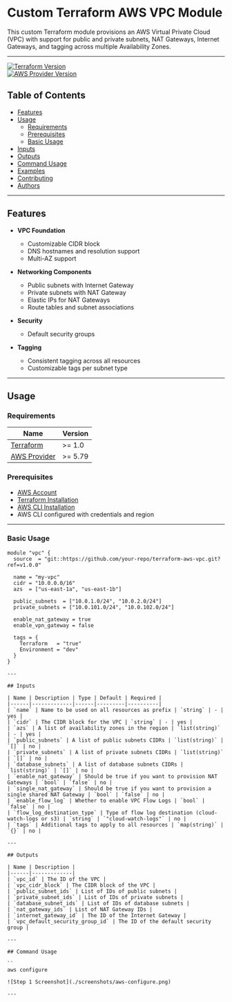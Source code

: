 # Custom Terraform AWS VPC Module

This custom Terraform module provisions an AWS Virtual Private Cloud (VPC) with support for public and private subnets, NAT Gateways, Internet Gateways, and tagging across multiple Availability Zones.

---

[![Terraform Version](https://img.shields.io/badge/terraform-%3E%3D1.0.0-blue.svg)](https://www.terraform.io/downloads.html)  
[![AWS Provider Version](https://img.shields.io/badge/AWS%20provider-%3E%3D5.79-orange.svg)](https://registry.terraform.io/providers/hashicorp/aws/latest)

## Table of Contents

- [Features](#features)
- [Usage](#usage)
  - [Requirements](#requirements)
  - [Prerequisites](#prerequisites)
  - [Basic Usage](#basic-usage)
- [Inputs](#inputs)
- [Outputs](#outputs)
- [Command Usage](#command-usage)
- [Examples](#examples)
- [Contributing](#contributing)
- [Authors](#authors)

---

## Features

- **VPC Foundation**
  - Customizable CIDR block
  - DNS hostnames and resolution support
  - Multi-AZ support

- **Networking Components**
  - Public subnets with Internet Gateway
  - Private subnets with NAT Gateway
  - Elastic IPs for NAT Gateways
  - Route tables and subnet associations

- **Security**
  - Default security groups

- **Tagging**
  - Consistent tagging across all resources
  - Customizable tags per subnet type

---

## Usage

### Requirements

| Name | Version |
|------|---------|
| [Terraform](https://www.terraform.io/) | >= 1.0 |
| [AWS Provider](https://registry.terraform.io/providers/hashicorp/aws/latest) | >= 5.79 |

### Prerequisites

- [AWS Account](https://aws.amazon.com/)
- [Terraform Installation](https://developer.hashicorp.com/terraform/install)
- [AWS CLI Installation](https://docs.aws.amazon.com/cli/latest/userguide/cli-chap-install.html)
- AWS CLI configured with credentials and region

---

### Basic Usage

```hcl
module "vpc" {
  source  = "git::https://github.com/your-repo/terraform-aws-vpc.git?ref=v1.0.0"

  name = "my-vpc"
  cidr = "10.0.0.0/16"
  azs  = ["us-east-1a", "us-east-1b"]

  public_subnets  = ["10.0.1.0/24", "10.0.2.0/24"]
  private_subnets = ["10.0.101.0/24", "10.0.102.0/24"]

  enable_nat_gateway = true
  enable_vpn_gateway = false

  tags = {
    Terraform   = "true"
    Environment = "dev"
  }
}

---

## Inputs

| Name | Description | Type | Default | Required |
|------|-------------|------|---------|----------|
| `name` | Name to be used on all resources as prefix | `string` | - | yes |
| `cidr` | The CIDR block for the VPC | `string` | - | yes |
| `azs` | A list of availability zones in the region | `list(string)` | - | yes |
| `public_subnets` | A list of public subnets CIDRs | `list(string)` | `[]` | no |
| `private_subnets` | A list of private subnets CIDRs | `list(string)` | `[]` | no |
| `database_subnets` | A list of database subnets CIDRs | `list(string)` | `[]` | no |
| `enable_nat_gateway` | Should be true if you want to provision NAT Gateways | `bool` | `false` | no |
| `single_nat_gateway` | Should be true if you want to provision a single shared NAT Gateway | `bool` | `false` | no |
| `enable_flow_log` | Whether to enable VPC Flow Logs | `bool` | `false` | no |
| `flow_log_destination_type` | Type of flow log destination (cloud-watch-logs or s3) | `string` | `"cloud-watch-logs"` | no |
| `tags` | Additional tags to apply to all resources | `map(string)` | `{}` | no |

---

## Outputs

| Name | Description |
|------|-------------|
| `vpc_id` | The ID of the VPC |
| `vpc_cidr_block` | The CIDR block of the VPC |
| `public_subnet_ids` | List of IDs of public subnets |
| `private_subnet_ids` | List of IDs of private subnets |
| `database_subnet_ids` | List of IDs of database subnets |
| `nat_gateway_ids` | List of NAT Gateway IDs |
| `internet_gateway_id` | The ID of the Internet Gateway |
| `vpc_default_security_group_id` | The ID of the default security group |

---

## Command Usage

``
aws configure

![Step 1 Screenshot](./screenshots/aws-configure.png)

---






